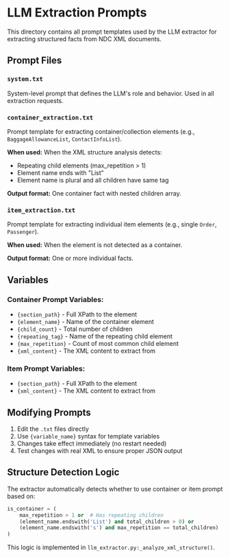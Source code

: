 # LLM Extraction Prompts

This directory contains all prompt templates used by the LLM extractor for extracting structured facts from NDC XML documents.

## Prompt Files

### `system.txt`
System-level prompt that defines the LLM's role and behavior. Used in all extraction requests.

### `container_extraction.txt`
Prompt template for extracting container/collection elements (e.g., `BaggageAllowanceList`, `ContactInfoList`).

**When used:** When the XML structure analysis detects:
- Repeating child elements (max_repetition > 1)
- Element name ends with "List"
- Element name is plural and all children have same tag

**Output format:** One container fact with nested children array.

### `item_extraction.txt`
Prompt template for extracting individual item elements (e.g., single `Order`, `Passenger`).

**When used:** When the element is not detected as a container.

**Output format:** One or more individual facts.

## Variables

### Container Prompt Variables:
- `{section_path}` - Full XPath to the element
- `{element_name}` - Name of the container element
- `{child_count}` - Total number of children
- `{repeating_tag}` - Name of the repeating child element
- `{max_repetition}` - Count of most common child element
- `{xml_content}` - The XML content to extract from

### Item Prompt Variables:
- `{section_path}` - Full XPath to the element
- `{xml_content}` - The XML content to extract from

## Modifying Prompts

1. Edit the `.txt` files directly
2. Use `{variable_name}` syntax for template variables
3. Changes take effect immediately (no restart needed)
4. Test changes with real XML to ensure proper JSON output

## Structure Detection Logic

The extractor automatically detects whether to use container or item prompt based on:

```python
is_container = (
    max_repetition > 1 or  # Has repeating children
    (element_name.endswith('List') and total_children > 0) or
    (element_name.endswith('s') and max_repetition == total_children)
)
```

This logic is implemented in `llm_extractor.py:_analyze_xml_structure()`.
